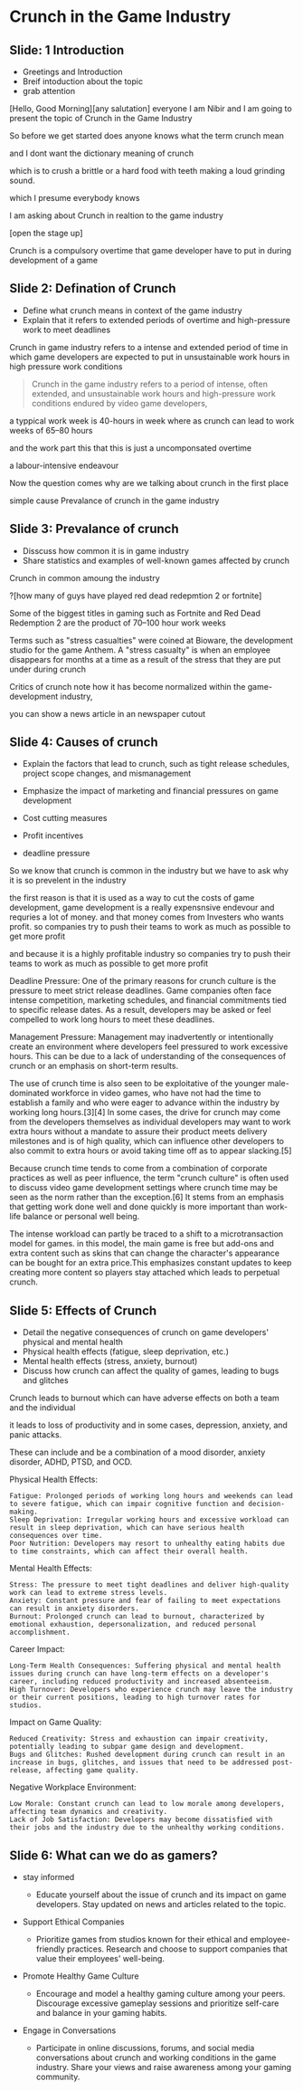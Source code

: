 # Crunch in the Game Industry

## Slide: 1 Introduction
- Greetings and Introduction
- Breif intoduction about the topic
- grab attention

[Hello, Good Morning][any salutation] everyone
I am Nibir and I am going to present the topic of Crunch in the Game Industry

So before we get started does anyone knows what the term crunch mean 

and I dont want the dictionary meaning of crunch

which is to crush a brittle or a hard food with teeth making a loud grinding sound.

which I presume everybody knows

I am asking about Crunch in realtion to the game industry

[open the stage up]

Crunch is a compulsory overtime that game developer have to put in during development of a game


## Slide 2: Defination of Crunch
- Define what crunch means in context of the game industry
- Explain that it refers to extended periods of overtime and high-pressure work to meet deadlines

Crunch in game industry refers to a intense and extended period of time in which game developers are expected to put in unsustainable work hours in high pressure work conditions 

> Crunch in the game industry refers to a period of intense, often extended, and unsustainable work hours 
> and high-pressure work conditions endured by video game developers,

a typpical work week is 40-hours in week 
where as crunch can lead to work weeks of 65–80 hours


and the work part this that this is just a uncomponsated overtime

a labour-intensive endeavour


Now the question comes why are we talking about crunch in the first place 

simple cause Prevalance of crunch in the game industry

## Slide 3: Prevalance of crunch
- Disscuss how common it is in game industry
- Share statistics and examples of well-known games affected by crunch

Crunch in common amoung the industry

?[how many of guys have played red dead redepmtion 2 or fortnite]

Some of the biggest titles in gaming such as Fortnite and Red Dead Redemption 2 are the product of 70–100 hour work weeks


Terms such as "stress casualties" were coined at Bioware, the development studio for the game Anthem. A "stress casualty" is when an employee disappears for months at a time as a result of the stress that they are put under during crunch

Critics of crunch note how it has become normalized within the game-development industry,


you can show a news article in an newspaper cutout

## Slide 4: Causes of crunch
- Explain the factors that lead to crunch, such as tight release schedules, project scope changes, and mismanagement
- Emphasize the impact of marketing and financial pressures on game development


- Cost cutting measures
- Profit incentives
- deadline pressure

So we know that crunch is common in the industry but we have to ask why it is so prevelent in the industry

the first reason is that it is used as a way to cut the costs of game development,
game development is a really expensnsive endevour and requries a lot of money.
and that money comes from Investers who wants profit. so companies try to push their teams to work as much as possible to get more profit





and because it is a highly profitable industry
so companies try to push their teams to work as much as possible to get more profit




Deadline Pressure: One of the primary reasons for crunch culture is the pressure to meet strict release deadlines. Game companies often face intense competition, marketing schedules, and financial commitments tied to specific release dates. As a result, developers may be asked or feel compelled to work long hours to meet these deadlines.


Management Pressure: Management may inadvertently or intentionally create an environment where developers feel pressured to work excessive hours. This can be due to a lack of understanding of the consequences of crunch or an emphasis on short-term results.

The use of crunch time is also seen to be exploitative of the younger male-dominated workforce in video games, who have not had the time to establish a family and who were eager to advance within the industry by working long hours.[3][4] In some cases, the drive for crunch may come from the developers themselves as individual developers may want to work extra hours without a mandate to assure their product meets delivery milestones and is of high quality, which can influence other developers to also commit to extra hours or avoid taking time off as to appear slacking.[5]

Because crunch time tends to come from a combination of corporate practices as well as peer influence, the term "crunch culture" is often used to discuss video game development settings where crunch time may be seen as the norm rather than the exception.[6] It stems from an emphasis that getting work done well and done quickly is more important than work-life balance or personal well being.

The intense workload can partly be traced to a shift to a microtransaction model for games. in this model, the main game is free but add-ons and extra content such as skins that can change the character's appearance can be bought for an extra price.This emphasizes constant updates to keep creating more content so players stay attached which leads to perpetual crunch.


## Slide 5: Effects of Crunch
- Detail the negative consequences of crunch on game developers' physical and mental health
- Physical health effects (fatigue, sleep deprivation, etc.)
- Mental health effects (stress, anxiety, burnout)
- Discuss how crunch can affect the quality of games, leading to bugs and glitches


Crunch leads to burnout which can have adverse effects on both a team and the individual

it leads to loss of productivity and in some cases, depression, anxiety, and panic attacks.

These can include and be a combination of a mood disorder, anxiety disorder, ADHD, PTSD, and OCD.


Physical Health Effects:

    Fatigue: Prolonged periods of working long hours and weekends can lead to severe fatigue, which can impair cognitive function and decision-making.
    Sleep Deprivation: Irregular working hours and excessive workload can result in sleep deprivation, which can have serious health consequences over time.
    Poor Nutrition: Developers may resort to unhealthy eating habits due to time constraints, which can affect their overall health.

Mental Health Effects:

    Stress: The pressure to meet tight deadlines and deliver high-quality work can lead to extreme stress levels.
    Anxiety: Constant pressure and fear of failing to meet expectations can result in anxiety disorders.
    Burnout: Prolonged crunch can lead to burnout, characterized by emotional exhaustion, depersonalization, and reduced personal accomplishment.


Career Impact:

    Long-Term Health Consequences: Suffering physical and mental health issues during crunch can have long-term effects on a developer's career, including reduced productivity and increased absenteeism.
    High Turnover: Developers who experience crunch may leave the industry or their current positions, leading to high turnover rates for studios.

Impact on Game Quality:

    Reduced Creativity: Stress and exhaustion can impair creativity, potentially leading to subpar game design and development.
    Bugs and Glitches: Rushed development during crunch can result in an increase in bugs, glitches, and issues that need to be addressed post-release, affecting game quality.

Negative Workplace Environment:

    Low Morale: Constant crunch can lead to low morale among developers, affecting team dynamics and creativity.
    Lack of Job Satisfaction: Developers may become dissatisfied with their jobs and the industry due to the unhealthy working conditions.




## Slide 6: What can we do as gamers?
- stay informed
	+ Educate yourself about the issue of crunch and its impact on game developers. Stay updated on news and articles related to the topic.
	
- Support Ethical Companies
	+ Prioritize games from studios known for their ethical and employee-friendly practices. Research and choose to support companies that value their employees' well-being.
	
- Promote Healthy Game Culture
	+ Encourage and model a healthy gaming culture among your peers. Discourage excessive gameplay sessions and prioritize self-care and balance in your gaming habits.

- Engage in Conversations
	+ Participate in online discussions, forums, and social media conversations about crunch and working conditions in the game industry. Share your views and raise awareness among your gaming community.
